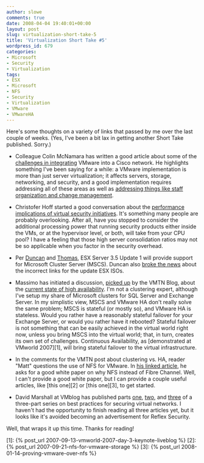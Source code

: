 ```yaml
---
author: slowe
comments: true
date: 2008-04-04 19:40:01+00:00
layout: post
slug: virtualization-short-take-5
title: 'Virtualization Short Take #5'
wordpress_id: 679
categories:
- Microsoft
- Security
- Virtualization
tags:
- ESX
- Microsoft
- NFS
- Security
- Virtualization
- VMware
- VMwareHA
---
```


Here's some thoughts on a variety of links that passed by me over the last couple of weeks. (Yes, I've been a bit lax in getting another Short Take published. Sorry.)

* Colleague Colin McNamara has written a good article about some of the [challenges in integrating](http://www.colinmcnamara.com/2008/03/15/challenges-integrating-vmware-into-cisco-networks) VMware into a Cisco network. He highlights something I've been saying for a while: a VMware implementation is more than just server virtualization; it affects servers, storage, networking, and security, and a good implementation requires addressing all of these areas as well as [addressing things like staff organization and change management](http://searchservervirtualization.techtarget.com/tip/0,289483,sid94_gci1303371,00.html).

* Christofer Hoff started a good conversation about the [performance implications of virtual security initiatives](http://rationalsecurity.typepad.com/blog/2008/03/performance-imp.html). It's something many people are probably overlooking. After all, have you stopped to consider the additional processing power that running security products either inside the VMs, or at the hypervisor level, or both, will take from your CPU pool? I have a feeling that those high server consolidation ratios may not be so applicable when you factor in the security overhead.

* Per [Duncan](http://www.yellow-bricks.com/2008/04/02/support-for-microsoft-cluster-server-mscs-in-35-update/) and [Thomas](http://blogs.sun.com/thomasweyell_en/entry/support_for_microsoft_cluster_in), ESX Server 3.5 Update 1 will provide support for Microsoft Cluster Server (MSCS). Duncan also [broke the news](http://www.yellow-bricks.com/2008/03/31/new-isosbuilds-coming-up-for-3i-35-virtualcenter/) about the incorrect links for the update ESX ISOs.

* Massimo has initiated a discussion, [picked up](http://blogs.vmware.com/vmtn/2008/03/the-philosophy.html) by the VMTN Blog, about the [current state of high availability](http://it20.info/blogs/main/archive/2008/03/26/102.aspx). I'm not a clustering expert, although I've setup my share of Microsoft clusters for SQL Server and Exchange Server. In my simplistic view, MSCS and VMware HA don't really solve the same problem; MSCS is stateful (or mostly so), and VMware HA is stateless. Would you rather have a reasonably stateful failover for your Exchange Server, or would you rather have it rebooted? Stateful failover is not something that can be easily achieved in the virtual world right now, unless you bring MSCS into the virtual world; that, in turn, creates its own set of challenges. Continuous Availability, as [demonstrated at VMworld 2007][1], will bring stateful failover to the virtual infrastructure.

* In the comments for the VMTN post about clustering vs. HA, reader "Matt" questions the use of NFS for VMware. In [his linked article](http://universitytechnology.blogspot.com/2008/03/vmware-over-nfs-vs-fiberchannel-fc.html), he asks for a good white paper on why NFS instead of Fibre Channel. Well, I can't provide a good white paper, but I can provide a couple useful articles, like [this one][2] or [this one][3], to get started.

* David Marshall at VMblog has published parts [one](http://vmblog.com/archive/2008/03/28/best-practices-for-securing-virtual-networks-part-one-of-three.aspx), [two](http://vmblog.com/archive/2008/03/27/best-practices-for-securing-virtual-networks-part-two-of-three.aspx), and [three](http://vmblog.com/archive/2008/03/28/best-practices-for-securing-virtual-networks-part-three-of-three.aspx) of a three-part series on best practices for securing virtual networks. I haven't had the opportunity to finish reading all three articles yet, but it looks like it's avoided becoming an advertisement for Reflex Security.

Well, that wraps it up this time. Thanks for reading!

[1]: {% post_url 2007-09-13-vmworld-2007-day-3-keynote-liveblog %}
[2]: {% post_url 2007-09-21-nfs-for-vmware-storage %}
[3]: {% post_url 2008-01-14-proving-vmware-over-nfs %}
